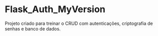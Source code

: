 # Flask_Auth_MyVersion

Projeto criado para treinar o CRUD com autenticações, criptografia de senhas e banco de dados. 